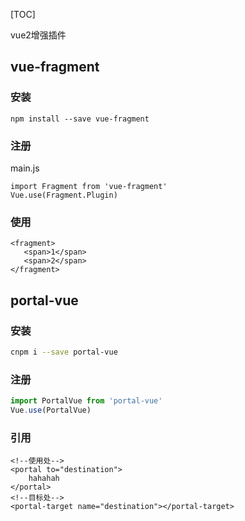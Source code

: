 [TOC]

vue2增强插件

##  vue-fragment

### 安装

```
npm install --save vue-fragment
```

### 注册

main.js

```vue
import Fragment from 'vue-fragment'
Vue.use(Fragment.Plugin)
```

### 使用

```vue
<fragment>
   <span>1</span>
   <span>2</span>
</fragment>
```



## portal-vue

### 安装

```sh
cnpm i --save portal-vue
```

### 注册

```js
import PortalVue from 'portal-vue'
Vue.use(PortalVue)
```

### 引用

```vue
<!--使用处-->
<portal to="destination">
    hahahah
</portal>
<!--目标处-->
<portal-target name="destination"></portal-target>
```

